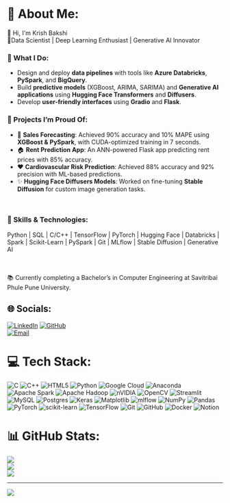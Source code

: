 
<!--
**KrishBakshi/KrishBakshi** is a ✨ _special_ ✨ repository because its `README.md` (this file) appears on your GitHub profile.

Here are some ideas to get you started:

- 🔭 I’m currently working on ...
- 🌱 I’m currently learning ...
- 👯 I’m looking to collaborate on ...
- 🤔 I’m looking for help with ...
- 💬 Ask me about ...
- 📫 How to reach me: ...
- 😄 Pronouns: ...
- ⚡ Fun fact: ...
-->
# 💫 About Me:
👋 Hi, I'm Krish Bakshi<br>
📍Data Scientist | Deep Learning Enthusiast | Generative AI Innovator<br>
### 🔭 What I Do:<br>
 <ul>
        <li>Design and deploy <strong>data pipelines</strong> with tools like <strong>Azure Databricks</strong>, <strong>PySpark</strong>, and <strong>BigQuery</strong>.</li>
        <li>Build <strong>predictive models</strong> (XGBoost, ARIMA, SARIMA) and <strong>Generative AI applications</strong> using <strong>Hugging Face Transformers</strong> and <strong>Diffusers</strong>.</li>
        <li>Develop <strong>user-friendly interfaces</strong> using <strong>Gradio</strong> and <strong>Flask</strong>.</li>
    </ul>
    
### 🎨 Projects I’m Proud Of:<br>
<ul>
        <li>🌟 <strong>Sales Forecasting</strong>: Achieved 90% accuracy and 10% MAPE using <strong>XGBoost & PySpark</strong>, with CUDA-optimized training in 7 seconds.</li>
        <li>🏠 <strong>Rent Prediction App</strong>: An ANN-powered Flask app predicting rent prices with 85% accuracy.</li>
        <li>❤️ <strong>Cardiovascular Risk Prediction</strong>: Achieved 88% accuracy and 92% precision with ML-based predictions.</li>
        <li>✨ <strong>Hugging Face Diffusers Models</strong>: Worked on fine-tuning <strong>Stable Diffusion</strong> for custom image generation tasks.</li>
    </ul>
<br>

### 🌱 Skills & Technologies:<br>
<p>Python | SQL | C/C++ | TensorFlow | PyTorch | Hugging Face | Databricks | Spark | Scikit-Learn | PySpark | Git | MLflow | Stable Diffusion | Generative AI</p>

<br><br>📚 Currently completing a Bachelor’s in Computer Engineering at Savitribai Phule Pune University.


## 🌐 Socials:
[![LinkedIn](https://img.shields.io/badge/LinkedIn-%230077B5.svg?logo=linkedin&logoColor=white)](https://linkedin.com/in/https://github.com/KrishBakshi) 
[![GitHub](https://img.shields.io/badge/GitHub-%2312100E.svg?logo=github&logoColor=white)](https://github.com/KrishBakshi)  
[![Email](https://img.shields.io/badge/Email-D14836?logo=gmail&logoColor=white)](mailto:krishbakshi23@gmail.com)

# 💻 Tech Stack:
![C](https://img.shields.io/badge/c-%2300599C.svg?style=for-the-badge&logo=c&logoColor=white) ![C++](https://img.shields.io/badge/c++-%2300599C.svg?style=for-the-badge&logo=c%2B%2B&logoColor=white) ![HTML5](https://img.shields.io/badge/html5-%23E34F26.svg?style=for-the-badge&logo=html5&logoColor=white) ![Python](https://img.shields.io/badge/python-3670A0?style=for-the-badge&logo=python&logoColor=ffdd54) ![Google Cloud](https://img.shields.io/badge/GoogleCloud-%234285F4.svg?style=for-the-badge&logo=google-cloud&logoColor=white) ![Anaconda](https://img.shields.io/badge/Anaconda-%2344A833.svg?style=for-the-badge&logo=anaconda&logoColor=white) ![Apache Spark](https://img.shields.io/badge/Apache%20Spark-FDEE21?style=for-the-badge&logo=apachespark&logoColor=black) ![Apache Hadoop](https://img.shields.io/badge/Apache%20Hadoop-66CCFF?style=for-the-badge&logo=apachehadoop&logoColor=black) ![nVIDIA](https://img.shields.io/badge/cuda-000000.svg?style=for-the-badge&logo=nVIDIA&logoColor=green) ![OpenCV](https://img.shields.io/badge/opencv-%23white.svg?style=for-the-badge&logo=opencv&logoColor=white) ![Streamlit](https://img.shields.io/badge/Streamlit-%23FE4B4B.svg?style=for-the-badge&logo=streamlit&logoColor=white) ![MySQL](https://img.shields.io/badge/mysql-4479A1.svg?style=for-the-badge&logo=mysql&logoColor=white) ![Postgres](https://img.shields.io/badge/postgres-%23316192.svg?style=for-the-badge&logo=postgresql&logoColor=white) ![Keras](https://img.shields.io/badge/Keras-%23D00000.svg?style=for-the-badge&logo=Keras&logoColor=white) ![Matplotlib](https://img.shields.io/badge/Matplotlib-%23ffffff.svg?style=for-the-badge&logo=Matplotlib&logoColor=black) ![mlflow](https://img.shields.io/badge/mlflow-%23d9ead3.svg?style=for-the-badge&logo=numpy&logoColor=blue) ![NumPy](https://img.shields.io/badge/numpy-%23013243.svg?style=for-the-badge&logo=numpy&logoColor=white) ![Pandas](https://img.shields.io/badge/pandas-%23150458.svg?style=for-the-badge&logo=pandas&logoColor=white) ![PyTorch](https://img.shields.io/badge/PyTorch-%23EE4C2C.svg?style=for-the-badge&logo=PyTorch&logoColor=white) ![scikit-learn](https://img.shields.io/badge/scikit--learn-%23F7931E.svg?style=for-the-badge&logo=scikit-learn&logoColor=white) ![TensorFlow](https://img.shields.io/badge/TensorFlow-%23FF6F00.svg?style=for-the-badge&logo=TensorFlow&logoColor=white) ![Git](https://img.shields.io/badge/git-%23F05033.svg?style=for-the-badge&logo=git&logoColor=white) ![GitHub](https://img.shields.io/badge/github-%23121011.svg?style=for-the-badge&logo=github&logoColor=white) ![Docker](https://img.shields.io/badge/docker-%230db7ed.svg?style=for-the-badge&logo=docker&logoColor=white) ![Notion](https://img.shields.io/badge/Notion-%23000000.svg?style=for-the-badge&logo=notion&logoColor=white)
# 📊 GitHub Stats:
![](https://github-readme-stats.vercel.app/api?username=KrishBakshi&theme=dark&hide_border=false&include_all_commits=false&count_private=false)<br/>
![](https://github-readme-streak-stats.herokuapp.com/?user=KrishBakshi&theme=dark&hide_border=false)<br/>
![](https://github-readme-stats.vercel.app/api/top-langs/?username=KrishBakshi&theme=dark&hide_border=false&include_all_commits=false&count_private=false&layout=compact)

---
[![](https://visitcount.itsvg.in/api?id=KrishBakshi&icon=0&color=0)](https://visitcount.itsvg.in)

<!-- Proudly created with GPRM ( https://gprm.itsvg.in ) -->

